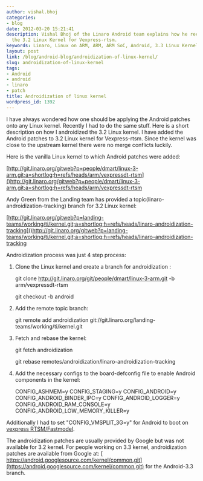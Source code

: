 ```yaml
---
author: vishal.bhoj
categories:
- blog
date: 2012-03-20 15:21:41
description: Vishal Bhoj of the Linaro Android team explains how he recently "androidized"
  the 3.2 Linux Kernel for Vexpress-rtsm.
keywords: Linaro, Linux on ARM, ARM, ARM SoC, Android, 3.3 Linux Kernel, Androidization
layout: post
link: /blog/android-blog/androidization-of-linux-kernel/
slug: androidization-of-linux-kernel
tags:
- Android
- android
- linaro
- patch
title: Androidization of linux kernel
wordpress_id: 1392
---
```


I have always wondered how one should be applying the Android patches onto any Linux kernel. Recently I had to do the same stuff. Here is a short description on how I androidized the 3.2 Linux kernel. I have added the Android patches to 3.2 Linux kernel for Vexpress-rtsm. Since the kernel was close to the upstream kernel there were no merge conflicts luckily.

Here is the vanilla Linux kernel to which Android patches were added:

[http://git.linaro.org/gitweb?p=people/dmart/linux-3-arm.git;a=shortlog;h=refs/heads/arm/vexpressdt-rtsm]()http://git.linaro.org/gitweb?p=people/dmart/linux-3-arm.git;a=shortlog;h=refs/heads/arm/vexpressdt-rtsm

Andy Green from the Landing team has provided a topic(linaro-androidization-tracking) branch for 3.2 Linux kernel:

[http://git.linaro.org/gitweb?p=landing-teams/working/ti/kernel.git;a=shortlog;h=refs/heads/linaro-androidization-tracking]()http://git.linaro.org/gitweb?p=landing-teams/working/ti/kernel.git;a=shortlog;h=refs/heads/linaro-androidization-tracking

Androidization process was just 4 step process:

1. Clone the Linux kernel and create a branch for androidization :

    git clone http://git.linaro.org/git/people/dmart/linux-3-arm.git  -b arm/vexpressdt-rtsm

    git checkout -b android


2. Add the remote topic branch:


    git remote add androidization git://git.linaro.org/landing-teams/working/ti/kernel.git


3. Fetch and rebase the kernel:


    git fetch androidization

    git rebase remotes/androidization/linaro-androidization-tracking


4. Add the necessary configs to the board-defconfig file to enable Android components in the kernel:


    CONFIG_ASHMEM=y
    CONFIG_STAGING=y
    CONFIG_ANDROID=y
    CONFIG_ANDROID_BINDER_IPC=y
    CONFIG_ANDROID_LOGGER=y
    CONFIG_ANDROID_RAM_CONSOLE=y
    CONFIG_ANDROID_LOW_MEMORY_KILLER=y


Additionally I had to set "CONFIG_VMSPLIT_3G=y" for Android to boot on [vexpress RTSM/Fastmodel](http://www.arm.com/products/tools/models/fast-models.php).

The androidization patches are usually provided by Google but was not available for 3.2 kernel. For people working on 3.3 kernel, androidization patches are available from Google at:
[ https://android.googlesource.com/kernel/common.git](https://android.googlesource.com/kernel/common.git) for the Android-3.3 branch.